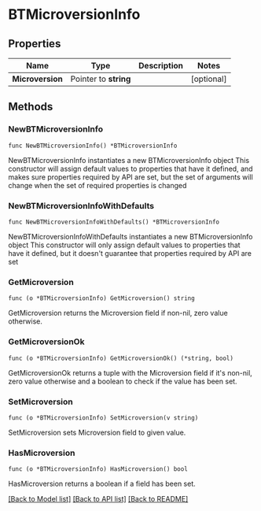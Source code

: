 # BTMicroversionInfo

## Properties

Name | Type | Description | Notes
------------ | ------------- | ------------- | -------------
**Microversion** | Pointer to **string** |  | [optional] 

## Methods

### NewBTMicroversionInfo

`func NewBTMicroversionInfo() *BTMicroversionInfo`

NewBTMicroversionInfo instantiates a new BTMicroversionInfo object
This constructor will assign default values to properties that have it defined,
and makes sure properties required by API are set, but the set of arguments
will change when the set of required properties is changed

### NewBTMicroversionInfoWithDefaults

`func NewBTMicroversionInfoWithDefaults() *BTMicroversionInfo`

NewBTMicroversionInfoWithDefaults instantiates a new BTMicroversionInfo object
This constructor will only assign default values to properties that have it defined,
but it doesn't guarantee that properties required by API are set

### GetMicroversion

`func (o *BTMicroversionInfo) GetMicroversion() string`

GetMicroversion returns the Microversion field if non-nil, zero value otherwise.

### GetMicroversionOk

`func (o *BTMicroversionInfo) GetMicroversionOk() (*string, bool)`

GetMicroversionOk returns a tuple with the Microversion field if it's non-nil, zero value otherwise
and a boolean to check if the value has been set.

### SetMicroversion

`func (o *BTMicroversionInfo) SetMicroversion(v string)`

SetMicroversion sets Microversion field to given value.

### HasMicroversion

`func (o *BTMicroversionInfo) HasMicroversion() bool`

HasMicroversion returns a boolean if a field has been set.


[[Back to Model list]](../README.md#documentation-for-models) [[Back to API list]](../README.md#documentation-for-api-endpoints) [[Back to README]](../README.md)


